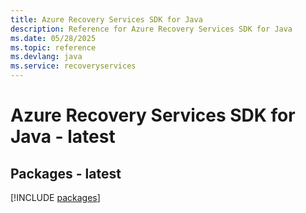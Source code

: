 ```yaml
---
title: Azure Recovery Services SDK for Java
description: Reference for Azure Recovery Services SDK for Java
ms.date: 05/28/2025
ms.topic: reference
ms.devlang: java
ms.service: recoveryservices
---
```

# Azure Recovery Services SDK for Java - latest
## Packages - latest
[!INCLUDE [packages](recovery-services-index.md)]